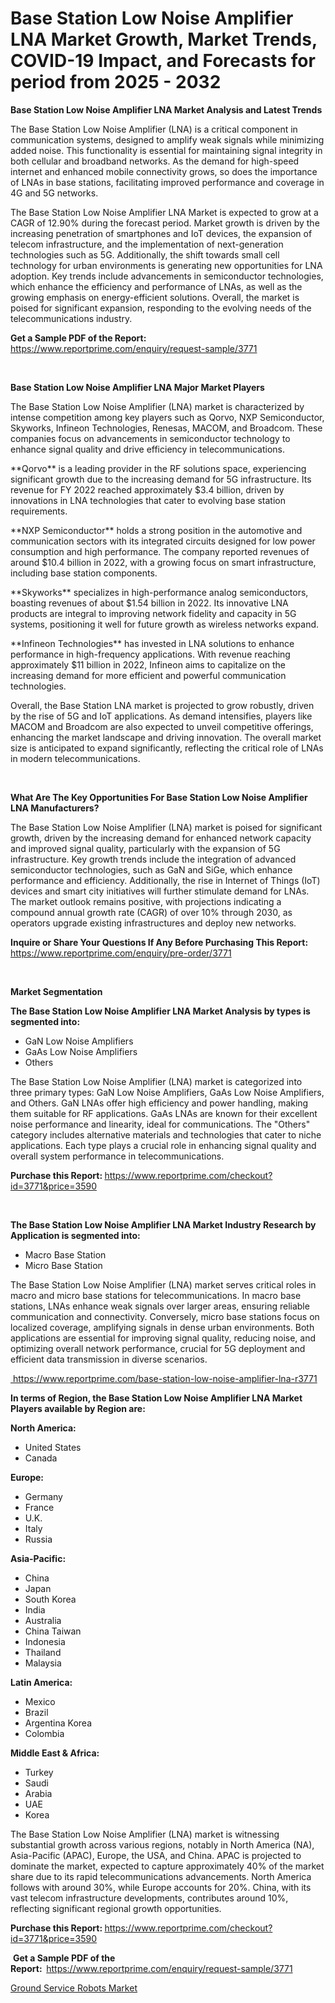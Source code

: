 <p><h1>Base Station Low Noise Amplifier LNA Market Growth, Market Trends, COVID-19 Impact, and Forecasts for period from 2025 - 2032</h1></p><p><strong>Base Station Low Noise Amplifier LNA Market Analysis and Latest Trends</strong></p>
<p><p>The Base Station Low Noise Amplifier (LNA) is a critical component in communication systems, designed to amplify weak signals while minimizing added noise. This functionality is essential for maintaining signal integrity in both cellular and broadband networks. As the demand for high-speed internet and enhanced mobile connectivity grows, so does the importance of LNAs in base stations, facilitating improved performance and coverage in 4G and 5G networks.</p><p>The Base Station Low Noise Amplifier LNA Market is expected to grow at a CAGR of 12.90% during the forecast period. Market growth is driven by the increasing penetration of smartphones and IoT devices, the expansion of telecom infrastructure, and the implementation of next-generation technologies such as 5G. Additionally, the shift towards small cell technology for urban environments is generating new opportunities for LNA adoption. Key trends include advancements in semiconductor technologies, which enhance the efficiency and performance of LNAs, as well as the growing emphasis on energy-efficient solutions. Overall, the market is poised for significant expansion, responding to the evolving needs of the telecommunications industry.</p></p>
<p><strong>Get a Sample PDF of the Report:&nbsp;</strong> <a href="https://www.reportprime.com/enquiry/request-sample/3771?utm_campaign=2759&utm_medium=2&utm_source=Github&utm_content=ia&utm_term=18032025&utm_id=base-station-low-noise-amplifier-lna">https://www.reportprime.com/enquiry/request-sample/3771</a></p>
<p>&nbsp;</p>
<p><strong>Base Station Low Noise Amplifier LNA Major Market Players</strong></p>
<p><p>The Base Station Low Noise Amplifier (LNA) market is characterized by intense competition among key players such as Qorvo, NXP Semiconductor, Skyworks, Infineon Technologies, Renesas, MACOM, and Broadcom. These companies focus on advancements in semiconductor technology to enhance signal quality and drive efficiency in telecommunications.</p><p>**Qorvo** is a leading provider in the RF solutions space, experiencing significant growth due to the increasing demand for 5G infrastructure. Its revenue for FY 2022 reached approximately $3.4 billion, driven by innovations in LNA technologies that cater to evolving base station requirements.</p><p>**NXP Semiconductor** holds a strong position in the automotive and communication sectors with its integrated circuits designed for low power consumption and high performance. The company reported revenues of around $10.4 billion in 2022, with a growing focus on smart infrastructure, including base station components.</p><p>**Skyworks** specializes in high-performance analog semiconductors, boasting revenues of about $1.54 billion in 2022. Its innovative LNA products are integral to improving network fidelity and capacity in 5G systems, positioning it well for future growth as wireless networks expand.</p><p>**Infineon Technologies** has invested in LNA solutions to enhance performance in high-frequency applications. With revenue reaching approximately $11 billion in 2022, Infineon aims to capitalize on the increasing demand for more efficient and powerful communication technologies.</p><p>Overall, the Base Station LNA market is projected to grow robustly, driven by the rise of 5G and IoT applications. As demand intensifies, players like MACOM and Broadcom are also expected to unveil competitive offerings, enhancing the market landscape and driving innovation. The overall market size is anticipated to expand significantly, reflecting the critical role of LNAs in modern telecommunications.</p></p>
<p>&nbsp;</p>
<p><strong>What Are The Key Opportunities For Base Station Low Noise Amplifier LNA Manufacturers?</strong></p>
<p><p>The Base Station Low Noise Amplifier (LNA) market is poised for significant growth, driven by the increasing demand for enhanced network capacity and improved signal quality, particularly with the expansion of 5G infrastructure. Key growth trends include the integration of advanced semiconductor technologies, such as GaN and SiGe, which enhance performance and efficiency. Additionally, the rise in Internet of Things (IoT) devices and smart city initiatives will further stimulate demand for LNAs. The market outlook remains positive, with projections indicating a compound annual growth rate (CAGR) of over 10% through 2030, as operators upgrade existing infrastructures and deploy new networks.</p></p>
<p><strong>Inquire or Share Your Questions If Any Before Purchasing This Report:</strong> <a href="https://www.reportprime.com/enquiry/pre-order/3771?utm_campaign=2759&utm_medium=2&utm_source=Github&utm_content=ia&utm_term=18032025&utm_id=base-station-low-noise-amplifier-lna">https://www.reportprime.com/enquiry/pre-order/3771</a></p>
<p>&nbsp;</p>
<p><strong>Market Segmentation</strong></p>
<p><strong>The Base Station Low Noise Amplifier LNA Market Analysis by types is segmented into:</strong></p>
<p><ul><li>GaN Low Noise Amplifiers</li><li>GaAs Low Noise Amplifiers</li><li>Others</li></ul></p>
<p><p>The Base Station Low Noise Amplifier (LNA) market is categorized into three primary types: GaN Low Noise Amplifiers, GaAs Low Noise Amplifiers, and Others. GaN LNAs offer high efficiency and power handling, making them suitable for RF applications. GaAs LNAs are known for their excellent noise performance and linearity, ideal for communications. The "Others" category includes alternative materials and technologies that cater to niche applications. Each type plays a crucial role in enhancing signal quality and overall system performance in telecommunications.</p></p>
<p><strong>Purchase this Report:&nbsp;</strong><a href="https://www.reportprime.com/checkout?id=3771&price=3590&utm_campaign=2759&utm_medium=2&utm_source=Github&utm_content=ia&utm_term=18032025&utm_id=base-station-low-noise-amplifier-lna">https://www.reportprime.com/checkout?id=3771&price=3590</a></p>
<p>&nbsp;</p>
<p><strong>The Base Station Low Noise Amplifier LNA Market Industry Research by Application is segmented into:</strong></p>
<p><ul><li>Macro Base Station</li><li>Micro Base Station</li></ul></p>
<p><p>The Base Station Low Noise Amplifier (LNA) market serves critical roles in macro and micro base stations for telecommunications. In macro base stations, LNAs enhance weak signals over larger areas, ensuring reliable communication and connectivity. Conversely, micro base stations focus on localized coverage, amplifying signals in dense urban environments. Both applications are essential for improving signal quality, reducing noise, and optimizing overall network performance, crucial for 5G deployment and efficient data transmission in diverse scenarios.</p></p>
<p><a href="https://www.reportprime.com/base-station-low-noise-amplifier-lna-r3771?utm_campaign=2759&utm_medium=2&utm_source=Github&utm_content=ia&utm_term=18032025&utm_id=base-station-low-noise-amplifier-lna">&nbsp;https://www.reportprime.com/base-station-low-noise-amplifier-lna-r3771</a></p>
<p><strong>In terms of Region, the Base Station Low Noise Amplifier LNA Market Players available by Region are:</strong></p>
<p>
    <p> <strong> North America: </strong>
        <ul>
            <li>United States</li>
            <li>Canada</li>
        </ul>
        </p> 
    <p> <strong> Europe: </strong>
        <ul>
            <li>Germany</li>
            <li>France</li>
            <li>U.K.</li>
            <li>Italy</li>
            <li>Russia</li>
        </ul>
        </p> 
    <p> <strong> Asia-Pacific: </strong>
        <ul>
            <li>China</li>
            <li>Japan</li>
            <li>South Korea</li>
            <li>India</li>
            <li>Australia</li>
            <li>China Taiwan</li>
            <li>Indonesia</li>
            <li>Thailand</li>
            <li>Malaysia</li>
        </ul>
        </p> 
    <p> <strong> Latin America: </strong>
        <ul>
            <li>Mexico</li>
            <li>Brazil</li>
            <li>Argentina Korea</li>
            <li>Colombia</li>
        </ul>
        </p> 
    <p> <strong> Middle East & Africa: </strong>
        <ul>
            <li>Turkey</li>
            <li>Saudi</li>
            <li>Arabia</li>
            <li>UAE</li>
            <li>Korea</li>
        </ul>
    </p>
    </p>
<p><p>The Base Station Low Noise Amplifier (LNA) market is witnessing substantial growth across various regions, notably in North America (NA), Asia-Pacific (APAC), Europe, the USA, and China. APAC is projected to dominate the market, expected to capture approximately 40% of the market share due to its rapid telecommunications advancements. North America follows with around 30%, while Europe accounts for 20%. China, with its vast telecom infrastructure developments, contributes around 10%, reflecting significant regional growth opportunities.</p></p>
<p><strong>Purchase this Report: </strong><a href="https://www.reportprime.com/checkout?id=3771&price=3590&utm_campaign=2759&utm_medium=2&utm_source=Github&utm_content=ia&utm_term=18032025&utm_id=base-station-low-noise-amplifier-lna">https://www.reportprime.com/checkout?id=3771&price=3590</a></p>
<p>&nbsp;<strong>Get a Sample PDF of the Report:&nbsp;&nbsp;</strong><a href="https://www.reportprime.com/enquiry/request-sample/3771?utm_campaign=2759&utm_medium=2&utm_source=Github&utm_content=ia&utm_term=18032025&utm_id=base-station-low-noise-amplifier-lna">https://www.reportprime.com/enquiry/request-sample/3771</a></p>
<p><strong></strong></p>
<p><p><a href="https://github.com/neilycalanww/Market-Research-Report-List-1/blob/main/ground-service-robots-market.md?utm_campaign=2759&utm_medium=2&utm_source=Github&utm_content=ia&utm_term=18032025&utm_id=base-station-low-noise-amplifier-lna">Ground Service Robots Market</a></p></p>